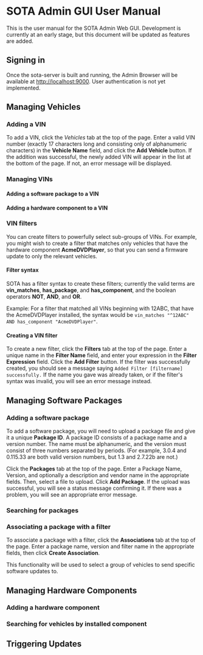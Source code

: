 # SOTA Admin GUI User Manual

This is the user manual for the SOTA Admin Web GUI. Development is currently at an early stage, but this document will be updated as features are added.

## Signing in

Once the sota-server is built and running, the Admin Browser will be available at <http://localhost:9000>. User authentication is not yet implemented.

## Managing Vehicles

### Adding a VIN

To add a VIN, click the *Vehicles* tab at the top of the page. Enter a valid VIN number (exactly 17 characters long and consisting only of alphanumeric characters) in the **Vehicle Name** field, and click the **Add Vehicle** button. If the addition was successful, the newly added VIN will appear in the list at the bottom of the page. If not, an error message will be displayed.

### Managing VINs

#### Adding a software package to a VIN

#### Adding a hardware component to a VIN

### VIN filters

You can create filters to powerfully select sub-groups of VINs. For example, you might wish to create a filter that matches only vehicles that have the hardware component **AcmeDVDPlayer**, so that you can send a firmware update to only the relevant vehicles.

#### Filter syntax

SOTA has a filter syntax to create these filters; currently the valid terms are **vin_matches**, **has_package**, and **has_component**, and the boolean operators **NOT**, **AND**, and **OR**.

Example: For a filter that matched all VINs beginning with 12ABC, that have the AcmeDVDPlayer installed, the syntax would be `vin_matches "^12ABC" AND has_component "AcmeDVDPlayer"`.

#### Creating a VIN filter

To create a new filter, click the **Filters** tab at the top of the page. Enter a unique name in the **Filter Name** field, and enter your expression in the **Filter Expression** field. Click the **Add Filter** button. If the filter was successfully created, you should see a message saying `Added Filter [filtername] successfully.` If the name you gave was already taken, or if the filter's syntax was invalid, you will see an error message instead.

## Managing Software Packages

### Adding a software package 

To add a software package, you will need to upload a package file and give it a unique **Package ID**. A package ID consists of a package name and a version number. The name must be alphanumeric, and the version must consist of three numbers separated by periods. (For example, 3.0.4 and 0.115.33 are both valid version numbers, but 1.3 and 2.7.22b are not.) 

Click the **Packages** tab at the top of the page. Enter a Package Name, Version, and optionally a description and vendor name in the appropriate fields. Then, select a file to upload. Click **Add Package**. If the upload was successful, you will see a status message confirming it. If there was a problem, you will see an appropriate error message.

### Searching for packages 

### Associating a package with a filter

To associate a package with a filter, click the **Associations** tab at the top of the page. Enter a package name, version and filter name in the appropriate fields, then click **Create Association**.

This functionality will be used to select a group of vehicles to send specific software updates to.

## Managing Hardware Components

### Adding a hardware component

### Searching for vehicles by installed component 

## Triggering Updates
